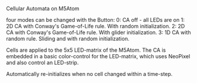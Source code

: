 Cellular Automata on M5Atom

four modes can be changed with the Button:
0: CA off - all LEDs are on
1: 2D CA with Conway's Game-of-Life rule. With random initialization.
2: 2D CA with Conway's Game-of-Life rule. With glider initialization.
3: 1D CA with random rule. Sliding and with random initialization.

Cells are applied to the 5x5 LED-matrix of the M5Atom.
The CA is embedded in a basic color-control for the LED-matrix, which uses NeoPixel and also control an LED-strip.

Automatically re-initializes when no cell changed within a time-step.

